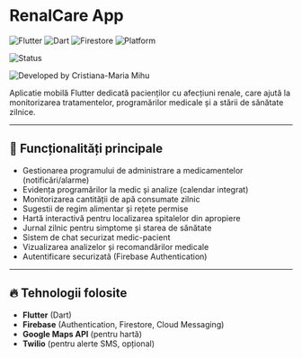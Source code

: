 # RenalCare App

![Flutter](https://img.shields.io/badge/Flutter-3.29.2-blue?logo=flutter)
![Dart](https://img.shields.io/badge/Dart-3.7.2-blue?logo=dart)
![Firestore](https://img.shields.io/badge/Firebase-Firestore-orange?logo=firebase)
![Platform](https://img.shields.io/badge/Platform-Android-brightgreen?logo=android)

![Status](https://img.shields.io/badge/Status-In%20Development-yellow)

![Developed by Cristiana-Maria Mihu](https://img.shields.io/badge/Developed%20by-Cristiana--Maria%20Mihu-blueviolet)


Aplicatie mobilă Flutter dedicată pacienților cu afecțiuni renale, care ajută la monitorizarea tratamentelor, programărilor medicale și a stării de sănătate zilnice.

---

## 📱 Funcționalități principale

- Gestionarea programului de administrare a medicamentelor (notificări/alarme)
- Evidența programărilor la medic și analize (calendar integrat)
- Monitorizarea cantității de apă consumate zilnic
- Sugestii de regim alimentar și rețete permise
- Hartă interactivă pentru localizarea spitalelor din apropiere
- Jurnal zilnic pentru simptome și starea de sănătate
- Sistem de chat securizat medic-pacient
- Vizualizarea analizelor și recomandărilor medicale
- Autentificare securizată (Firebase Authentication)

---

## 🔥 Tehnologii folosite

- **Flutter** (Dart)
- **Firebase** (Authentication, Firestore, Cloud Messaging)
- **Google Maps API** (pentru hartă)
- **Twilio** (pentru alerte SMS, opțional)
